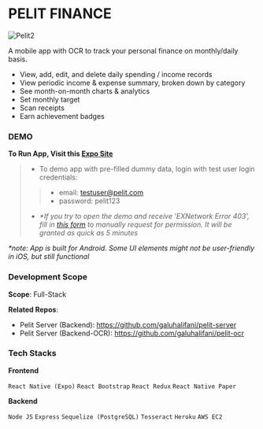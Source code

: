 # PELIT FINANCE

![Pelit2](https://user-images.githubusercontent.com/81514521/129082767-2324d7c9-c0c1-46b8-8015-b8e7c178ca02.jpg)

A mobile app with OCR to track your personal finance on monthly/daily basis. 

- View, add, edit, and delete daily spending / income records
- View periodic income & expense summary, broken down by category
- See month-on-month charts & analytics
- Set monthly target
- Scan receipts
- Earn achievement badges 

### DEMO
**To Run App, Visit this [Expo Site](https://expo.dev/@galuhalifani/pelit-finance)**

>- To demo app with pre-filled dummy data, login with test user login credentials: 
>> - email: testuser@pelit.com
>> - password: pelit123
>- _*If you try to open the demo and receive 'EXNetwork Error 403', fill in [this form](https://forms.gle/SHsVTU98665cS13e7) to manually request for permission. It will be granted as quick as 5 minutes_

_*note: App is built for Android. Some UI elements might not be user-friendly in iOS, but still functional_

### Development Scope
**Scope**: Full-Stack

**Related Repos**:

- Pelit Server (Backend): https://github.com/galuhalifani/pelit-server 
- Pelit Server (Backend-OCR): https://github.com/galuhalifani/pelit-ocr

### Tech Stacks
**Frontend**

```React Native (Expo)```
```React Bootstrap```
```React Redux```
```React Native Paper```

**Backend**

```Node JS```
```Express```
```Sequelize (PostgreSQL)```
```Tesseract```
```Heroku```
```AWS EC2```
